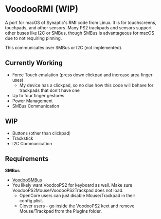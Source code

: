 # VoodooRMI (WIP)

A port for macOS of Synaptic's RMI code from Linux. It is for touchscreens, touchpads, and other sensors. Many PS2 trackpads and sensors support other buses like I2C or SMBus, though SMBus is advantageous for macOS due to not requiring pinning.

This communicates over SMBus or I2C (not implemented).

## Currently Working  
* Force Touch emulation (press down clickpad and increase area finger uses)
  * My device has a clickpad, so no clue how this code will behave for trackpads that don't have one
* Up to four finger gestures
* Power Management
* SMBus Communication

## WIP
* Buttons (other than clickpad)
* Trackstick
* I2C Communication

## Requirements

**SMBus**
* [VoodooSMBus](https://github.com/VoodooSMBus/VoodooSMBus)
* You likely want VoodooPS2 for keyboard as well. Make sure VoodooPS2Mouse/VoodooPS2Trackpad does not load.
  * OpenCore users can just disable Mouse/Trackpad in their config.plist.
  * Clover users - go inside the VoodooPS2 kext and remove Mouse/Trackpad from the PlugIns folder. 
